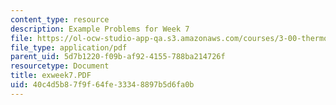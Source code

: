 ```yaml
---
content_type: resource
description: Example Problems for Week 7
file: https://ol-ocw-studio-app-qa.s3.amazonaws.com/courses/3-00-thermodynamics-of-materials-fall-2002/40c4d5b87f9f64fe33348897b5d6fa0b_exweek7.PDF
file_type: application/pdf
parent_uid: 5d7b1220-f09b-af92-4155-788ba214726f
resourcetype: Document
title: exweek7.PDF
uid: 40c4d5b8-7f9f-64fe-3334-8897b5d6fa0b
---
```

